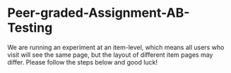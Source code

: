 # Peer-graded-Assignment-AB-Testing
We are running an experiment at an item-level, which means all users who visit will see the same page, but the layout of different item pages may differ. Please follow the steps below and good luck!
